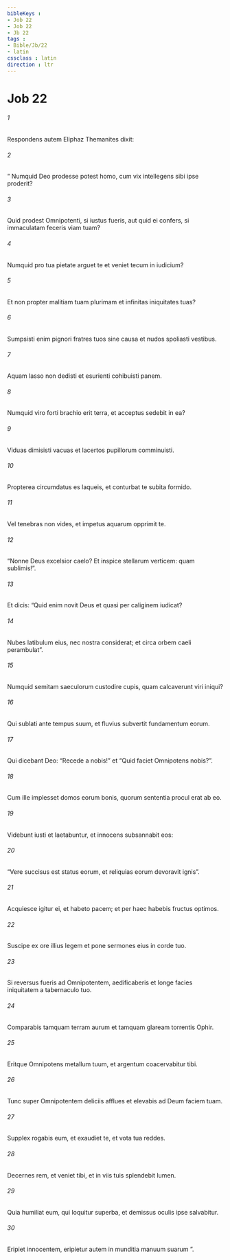 ```yaml
---
bibleKeys : 
- Job 22
- Job 22
- Jb 22
tags : 
- Bible/Jb/22
- latin
cssclass : latin
direction : ltr
---
```


# Job 22

###### 1
Respondens autem Eliphaz Themanites dixit:
###### 2
“ Numquid Deo prodesse potest homo, cum vix intellegens sibi ipse proderit?
###### 3
Quid prodest Omnipotenti, si iustus fueris, aut quid ei confers, si immaculatam feceris viam tuam?
###### 4
Numquid pro tua pietate arguet te et veniet tecum in iudicium?
###### 5
Et non propter malitiam tuam plurimam et infinitas iniquitates tuas?
###### 6
Sumpsisti enim pignori fratres tuos sine causa et nudos spoliasti vestibus.
###### 7
Aquam lasso non dedisti et esurienti cohibuisti panem.
###### 8
Numquid viro forti brachio erit terra, et acceptus sedebit in ea?
###### 9
Viduas dimisisti vacuas et lacertos pupillorum comminuisti. 
###### 10
Propterea circumdatus es laqueis, et conturbat te subita formido.
###### 11
Vel tenebras non vides, et impetus aquarum opprimit te.
###### 12
“Nonne Deus excelsior caelo? Et inspice stellarum verticem: quam sublimis!”.
###### 13
Et dicis: “Quid enim novit Deus et quasi per caliginem iudicat?
###### 14
Nubes latibulum eius, nec nostra considerat; et circa orbem caeli perambulat”.
###### 15
Numquid semitam saeculorum custodire cupis, quam calcaverunt viri iniqui?
###### 16
Qui sublati ante tempus suum, et fluvius subvertit fundamentum eorum.
###### 17
Qui dicebant Deo: “Recede a nobis!” et “Quid faciet Omnipotens nobis?”.
###### 18
Cum ille implesset domos eorum bonis, quorum sententia procul erat ab eo.
###### 19
Videbunt iusti et laetabuntur, et innocens subsannabit eos:
###### 20
“Vere succisus est status eorum, et reliquias eorum devoravit ignis”. 
###### 21
Acquiesce igitur ei, et habeto pacem; et per haec habebis fructus optimos.
###### 22
Suscipe ex ore illius legem et pone sermones eius in corde tuo.
###### 23
Si reversus fueris ad Omnipotentem, aedificaberis et longe facies iniquitatem a tabernaculo tuo.
###### 24
Comparabis tamquam terram aurum et tamquam glaream torrentis Ophir.
###### 25
Eritque Omnipotens metallum tuum, et argentum coacervabitur tibi.
###### 26
Tunc super Omnipotentem deliciis afflues et elevabis ad Deum faciem tuam. 
###### 27
Supplex rogabis eum, et exaudiet te, et vota tua reddes.
###### 28
Decernes rem, et veniet tibi, et in viis tuis splendebit lumen.
###### 29
Quia humiliat eum, qui loquitur superba, et demissus oculis ipse salvabitur.
###### 30
Eripiet innocentem, eripietur autem in munditia manuum suarum ”.
